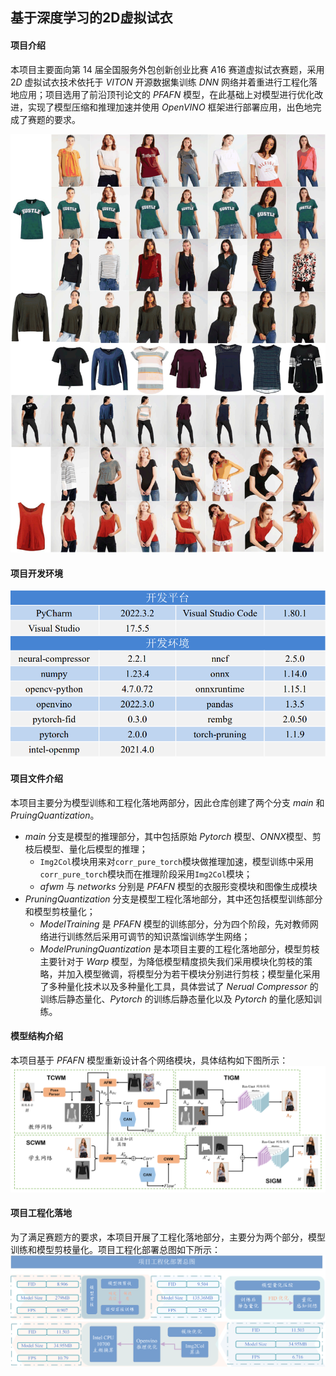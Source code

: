 ## 基于深度学习的2D虚拟试衣

#### 项目介绍
本项目主要面向第 $14$ 届全国服务外包创新创业比赛 $A16$ 赛道虚拟试衣赛题，采用 $2D$ 虚拟试衣技术依托于 $VITON$ 开源数据集训练 $DNN$ 网络并着重进行工程化落地应用；项目选用了前沿顶刊论文的 $PFAFN$ 模型，在此基础上对模型进行优化改进，实现了模型压缩和推理加速并使用 $OpenVINO$ 框架进行部署应用，出色地完成了赛题的要求。

![项目示例](images/examples.png)
#### 项目开发环境
![项目开发工具](images/tools.png)

#### 项目文件介绍
本项目主要分为模型训练和工程化落地两部分，因此仓库创建了两个分支 $main$ 和 $PruingQuantization$。
+ $main$ 分支是模型的推理部分，其中包括原始 $Pytorch$ 模型、$ONNX$模型、剪枝后模型、量化后模型的推理；
    + `Img2Col`模块用来对`corr_pure_torch`模块做推理加速，模型训练中采用`corr_pure_torch`模块而在推理阶段采用`Img2Col`模块；
    + $afwm$ 与 $networks$ 分别是 $PFAFN$ 模型的衣服形变模块和图像生成模块
+ $PruningQuantization$ 分支是模型工程化落地部分，其中还包括模型训练部分和模型剪枝量化；
    + $ModelTraining$ 是 $PFAFN$ 模型的训练部分，分为四个阶段，先对教师网络进行训练然后采用可调节的知识蒸馏训练学生网络；
    + $ModelPruningQuantization$ 是本项目主要的工程化落地部分，模型剪枝主要针对于 $Warp$ 模型，为降低模型精度损失我们采用模块化剪枝的策略，并加入模型微调，将模型分为若干模块分别进行剪枝；模型量化采用了多种量化技术以及多种量化工具，具体尝试了 $Nerual\ Compressor$ 的训练后静态量化、$Pytorch$ 的训练后静态量化以及 $Pytorch$ 的量化感知训练。

#### 模型结构介绍
本项目基于 $PFAFN$ 模型重新设计各个网络模块，具体结构如下图所示：
![DNN网络结构](images/model.png)

#### 项目工程化落地
为了满足赛题方的要求，本项目开展了工程化落地部分，主要分为两个部分，模型训练和模型剪枝量化。项目工程化部署总图如下所示：
![项目工程化部署总图](images/project.png)